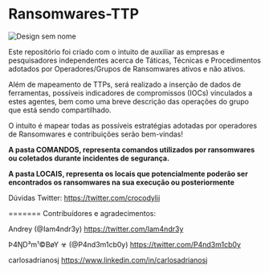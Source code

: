 # Ransomwares-TTP

![Design sem nome](https://github.com/crocodyli/Ransomwares-TTP/assets/113185400/4b8c8e8c-4d91-4d3a-8a18-cddb87feb78a)

Este repositório foi criado com o intuito de auxiliar as empresas e pesquisadores independentes acerca de Táticas, Técnicas e Procedimentos adotados por Operadores/Grupos de Ransomwares ativos e não ativos. 

Além de mapeamento de TTPs, será realizado a inserção de dados de ferramentas, possíveis indicadores de compromissos (IOCs) vinculados a estes agentes, bem como uma breve descrição das operações do grupo que está sendo compartilhado. 

O intuito é mapear todas as possíveis estratégias adotadas por operadores de Ransomwares e contribuições serão bem-vindas! 

**A pasta COMANDOS, representa comandos utilizados por ransomwares ou coletados durante incidentes de segurança.**

**A pasta LOCAIS, representa os locais que potencialmente poderão ser encontrados os ransomwares na sua execução ou posteriormente**

Dúvidas
Twitter: https://twitter.com/crocodylii 




=======
Contribuídores e agradecimentos: 

Andrey (@Iam4ndr3y) https://twitter.com/Iam4ndr3y

Þ4ŊD³m¹©BøY ☣ (@P4nd3m1cb0y) https://twitter.com/P4nd3m1cb0y

carlosadrianosj https://www.linkedin.com/in/carlosadrianosj

